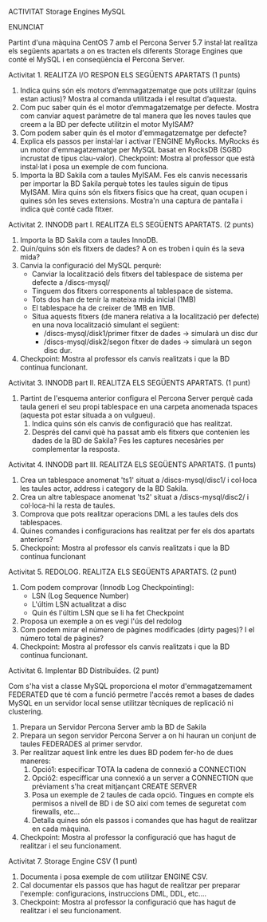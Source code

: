 ACTIVITAT Storage Engines MySQL

ENUNCIAT

Partint d'una màquina CentOS 7 amb el Percona Server 5.7 instal·lat realitza els següents apartats a on es tracten els diferents Storage Engines que conté el MySQL i en conseqüència el Percona Server.


Activitat 1. REALITZA I/O RESPON ELS SEGÜENTS APARTATS (1 punts)

1.	Indica quins són els motors d’emmagatzematge que pots utilitzar (quins estan actius)? Mostra al comanda utilitzada i el resultat d’aquesta.
2.	Com puc saber quin és el motor d’emmagatzematge per defecte. Mostra com canviar aquest paràmetre de tal manera que les noves taules que creem a la BD per defecte utilitzin el motor MyISAM?
3.	Com podem saber quin és el motor d'emmagatzematge per defecte?
4.	Explica els passos per instal·lar i activar l'ENGINE MyRocks. MyRocks és un motor d'emmagatzematge per MySQL basat en RocksDB (SGBD incrustat de tipus clau-valor).
Checkpoint: Mostra al professor que està instal·lat i posa un exemple de com funciona.
5.	Importa la BD Sakila com a taules MyISAM. Fes els canvis necessaris per importar la BD Sakila perquè totes les taules siguin de tipus MyISAM.
Mira quins són els fitxers físics que ha creat, quan ocupen i quines són les seves extensions. Mostra'n una captura de pantalla i indica què conté cada fitxer.

Activitat 2. INNODB part I. REALITZA ELS SEGÜENTS APARTATS. (2 punts)

1.	Importa la BD Sakila com a taules InnoDB.
2.	Quin/quins són els fitxers de dades? A on es troben i quin és la seva mida?
3.	Canvia la configuració del MySQL perqurè:
	* Canviar la localització dels fitxers del tablespace de sistema per defecte a /discs-mysql/
	* Tinguem dos fitxers corresponents al tablespace de sistema.
	* Tots dos han de tenir la mateixa mida inicial (1MB)
	* El tablespace ha de creixer de 1MB en 1MB.
	* Situa aquests fitxers (de manera relativa a la localització per defecte) en una nova localització simulant el següent:
		* /discs-mysql/disk1/primer fitxer de dades → simularà un disc dur
		* /discs-mysql/disk2/segon fitxer de dades → simularà un segon disc dur.
4.	Checkpoint: Mostra al professor els canvis realitzats i que la BD continua funcionant.


Activitat 3. INNODB part II. REALITZA ELS SEGÜENTS APARTATS. (1 punt)

1.	Partint de l'esquema anterior configura el Percona Server perquè cada taula generi el seu propi tablespace en una carpeta anomenada tspaces (aquesta pot estar situada a on vulgueu).
	1.	Indica quins són els canvis de configuració que has realitzat.
	2.	Després del canvi què ha passat amb els fitxers que contenien les dades de la BD de Sakila? Fes les captures necesàries per complementar la resposta.

Activitat 4. INNODB part III. REALITZA ELS SEGÜENTS APARTATS. (1 punts)

1.	Crea un tablespace anomenat 'ts1' situat a /discs-mysql/disc1/ i col·loca les taules actor, address i category de la BD Sakila.
2.	Crea un altre tablespace anomenat 'ts2' situat a /discs-mysql/disc2/ i col·loca-hi la resta de taules.
3.	Comprova que pots realitzar operacions DML a les taules dels dos tablespaces.
4.	Quines comandes i configuracions has realitzat per fer els dos apartats anteriors?
5.	Checkpoint: Mostra al professor els canvis realitzats i que la BD continua funcionant

Activitat 5. REDOLOG. REALITZA ELS SEGÜENTS APARTATS. (2 punt)

1.	Com podem comprovar (Innodb Log Checkpointing):
	* LSN (Log Sequence Number)
	* L'últim LSN actualitzat a disc
	* Quin és l'últim LSN que se li ha fet Checkpoint
2.	Proposa un exemple a on es vegi l'ús del redolog
3.	Com podem mirar el número de pàgines modificades (dirty pages)? I el número total de pàgines?
4.	Checkpoint: Mostra al professor els canvis realitzats i que la BD continua funcionant.

Activitat 6. Implentar BD Distribuïdes. (2 punt)

Com s'ha vist a classe MySQL proporciona el motor d'emmagatzemament FEDERATED que té com a funció permetre l'accés remot a bases de dades MySQL en un servidor local sense utilitzar tècniques de replicació ni clustering.

1.	Prepara un Servidor Percona Server amb la BD de Sakila
2.	Prepara un segon servidor Percona Server a on hi hauran un conjunt de taules FEDERADES al primer servdor.
3.	Per realitzar aquest link entre les dues BD podem fer-ho de dues maneres:
	1.	Opció1: especificar TOTA la cadena de connexió a CONNECTION
	2.	Opció2: especifficar una connexió a un server a CONNECTION que prèviament s'ha creat mitjançant CREATE SERVER
	3.	Posa un exemple de 2 taules de cada opció.
Tingues en compte els permisos a nivell de BD i de SO així com temes de seguretat com firewalls, etc...
	4.	Detalla quines són els passos i comandes que has hagut de realitzar en cada màquina.
4.	Checkpoint: Mostra al professor la configuració que has hagut de realitzar i el seu funcionament.

Activitat 7. Storage Engine CSV (1 punt)
1.	Documenta i posa exemple de com utilitzar ENGINE CSV.
2.	Cal documentar els passos que has hagut de realitzar per preparar l'exemple: configuracions, instruccions DML, DDL, etc....
3.	Checkpoint: Mostra al professor la configuració que has hagut de realitzar i el seu funcionament.
